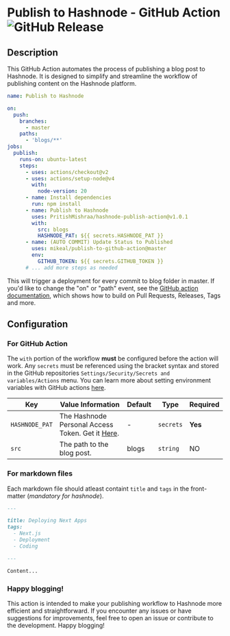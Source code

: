 # Publish to Hashnode - GitHub Action ![GitHub Release](https://img.shields.io/github/v/release/PritishMishraa/hashnode-publish-action)

## Description
This GitHub Action automates the process of publishing a blog post to Hashnode. It is designed to simplify and streamline the workflow of publishing content on the Hashnode platform.

```yaml
name: Publish to Hashnode

on:
  push:
    branches:
      - master
    paths:
      - 'blogs/**'
jobs:
  publish:
    runs-on: ubuntu-latest
    steps:
      - uses: actions/checkout@v2
      - uses: actions/setup-node@v4
        with:
          node-version: 20
      - name: Install dependencies
        run: npm install
      - name: Publish to Hashnode
        uses: PritishMishraa/hashnode-publish-action@v1.0.1
        with:
          src: blogs
          HASHNODE_PAT: ${{ secrets.HASHNODE_PAT }}
      - name: (AUTO COMMIT) Update Status to Published
        uses: mikeal/publish-to-github-action@master
        env:
          GITHUB_TOKEN: ${{ secrets.GITHUB_TOKEN }}
      # ... add more steps as needed
```
This will trigger a deployment for every commit to blog folder in master. If you'd like to change the "on" or "path" event, see the [GitHub action documentation](https://help.github.com/en/github/automating-your-workflow-with-github-actions/workflow-syntax-for-github-actions#on), which shows how to build on Pull Requests, Releases, Tags and more.

## Configuration

### For GitHub Action
The `with` portion of the workflow **must** be configured before the action will work. Any `secrets` must be referenced using the bracket syntax and stored in the GitHub repositories `Settings/Security/Secrets and variables/Actions` menu. You can learn more about setting environment variables with GitHub actions [here](https://help.github.com/en/articles/workflow-syntax-for-github-actions#jobsjob_idstepsenv).

| Key  | Value Information | Default | Type | Required |
| ------------- | ------------- | ------------- | ------------- | ------------- |
| `HASHNODE_PAT`  | The Hashnode Personal Access Token. Get it [Here](https://hashnode.com/settings/developer). | - |`secrets` | **Yes** |
| `src` | The path to the blog post. | blogs | `string` | NO |

### For markdown files
Each markdown file should atleast containt `title` and `tags` in the front-matter (_mandatory for hashnode_). 
```md
---

title: Deploying Next Apps
tags:
  - Next.js
  - Deployment
  - Coding

---

Content...
```  
### Happy blogging!
This action is intended to make your publishing workflow to Hashnode more efficient and straightforward. If you encounter any issues or have suggestions for improvements, feel free to open an issue or contribute to the development. Happy blogging!
